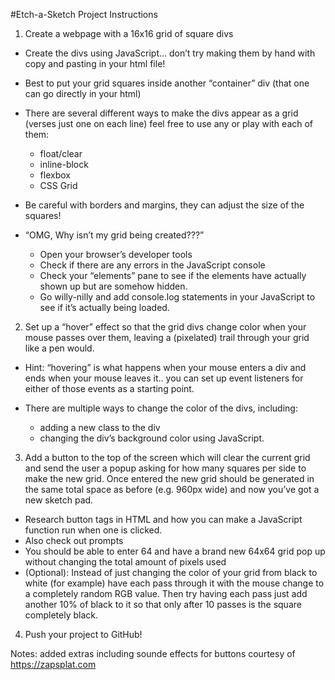 #Etch-a-Sketch Project Instructions

1. Create a webpage with a 16x16 grid of square divs

- Create the divs using JavaScript… don’t try making them by hand with copy and pasting in your html file!
- Best to put your grid squares inside another “container” div (that one can go directly in your html)

- There are several different ways to make the divs appear as a grid (verses just one on each line) feel free to use any or play with each of them:
  - float/clear
  - inline-block
  - flexbox
  - CSS Grid

- Be careful with borders and margins, they can adjust the size of the squares!

- “OMG, Why isn’t my grid being created???”
  - Open your browser’s developer tools
  - Check if there are any errors in the JavaScript console
  - Check your “elements” pane to see if the elements have actually shown up but are somehow hidden.
  - Go willy-nilly and add console.log statements in your JavaScript to see if it’s actually being loaded.

2. Set up a “hover” effect so that the grid divs change color when your mouse passes over them, leaving a (pixelated) trail through your grid like a pen would.

- Hint: “hovering” is what happens when your mouse enters a div and ends when your mouse leaves it.. you can set up event listeners for either of those events as a starting point.

- There are multiple ways to change the color of the divs, including:
  - adding a new class to the div
  - changing the div’s background color using JavaScript.

3. Add a button to the top of the screen which will clear the current grid and send the user a popup asking for how many squares per side to make the new grid. Once entered the new grid should be generated in the same total space as before (e.g. 960px wide) and now you’ve got a new sketch pad.

- Research button tags in HTML and how you can make a JavaScript function run when one is clicked.
- Also check out prompts
- You should be able to enter 64 and have a brand new 64x64 grid pop up without changing the total amount of pixels used
- (Optional): Instead of just changing the color of your grid from black to white (for example) have each pass through it with the mouse change to a completely random RGB value. Then try having each pass just add another 10% of black to it so that only after 10 passes is the square completely black.

4. Push your project to GitHub!

Notes: added extras including sounde effects for buttons courtesy of https://zapsplat.com